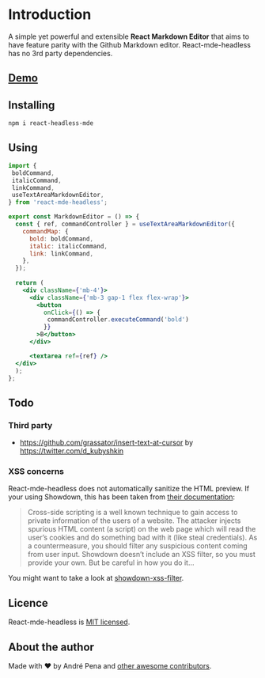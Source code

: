 Introduction 
===
A simple yet powerful and extensible **React Markdown Editor** that aims to have feature parity with the Github Markdown editor. 
React-mde-headless has no 3rd party dependencies.

## [Demo](https://codesandbox.io/s/competent-jepsen-qyz51q?file=/src/index.tsx)

## Installing

    npm i react-headless-mde

## Using

```jsx
import {
 boldCommand,
 italicCommand,
 linkCommand,
 useTextAreaMarkdownEditor,
} from 'react-mde-headless';

export const MarkdownEditor = () => {
  const { ref, commandController } = useTextAreaMarkdownEditor({
    commandMap: {
      bold: boldCommand, 
      italic: italicCommand,
      link: linkCommand,
    },
  });
 
  return (
    <div className={'mb-4'}>
      <div className={'mb-3 gap-1 flex flex-wrap'}>
        <button
          onClick={() => {
           commandController.executeCommand('bold')
          }}        
        >B</button>
      </div>

      <textarea ref={ref} />
  </div>
  );
};
```
## Todo

### Third party
- https://github.com/grassator/insert-text-at-cursor by https://twitter.com/d_kubyshkin

### XSS concerns

React-mde-headless does not automatically sanitize the HTML preview. If your using Showdown,
this has been taken from [their documentation](https://github.com/showdownjs/showdown/wiki/Markdown's-XSS-Vulnerability-(and-how-to-mitigate-it)):

> Cross-side scripting is a well known technique to gain access to private information of the users
of a website. The attacker injects spurious HTML content (a script) on the web page which will read
the user’s cookies and do something bad with it (like steal credentials). As a countermeasure,
you should filter any suspicious content coming from user input. Showdown doesn’t include an
XSS filter, so you must provide your own. But be careful in how you do it…

You might want to take a look at [showdown-xss-filter](https://github.com/VisionistInc/showdown-xss-filter).

## Licence

React-mde-headless is [MIT licensed](https://github.com/andrerpena/react-mde/blob/master/LICENSE).

## About the author

Made with :heart: by André Pena and [other awesome contributors](https://github.com/andrerpena).

